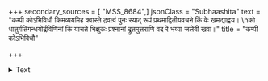 +++
secondary_sources = [ "MSS_8684",]
jsonClass = "Subhaashita"
text = "कम्पी कोऽभिविधौ किमव्ययमिह क्वास्ते द्रवत्वं पुनः स्याद् रूपं प्रथमाद्वितीयवचने किं वेः खमद्याह्वय।  \nको धातुर्गतिगन्धयोर्द्रविणिनां किं याचते भिक्षुकः प्रश्नानां द्रुतमुत्तराणि वद रे भय्या जलेबी खवा॥"
title = "कम्पी कोऽभिविधौ"

+++

<details><summary>Text</summary>

कम्पी कोऽभिविधौ किमव्ययमिह क्वास्ते द्रवत्वं पुनः स्याद् रूपं प्रथमाद्वितीयवचने किं वेः खमद्याह्वय।  
को धातुर्गतिगन्धयोर्द्रविणिनां किं याचते भिक्षुकः प्रश्नानां द्रुतमुत्तराणि वद रे भय्या जलेबी खवा॥
</details>
